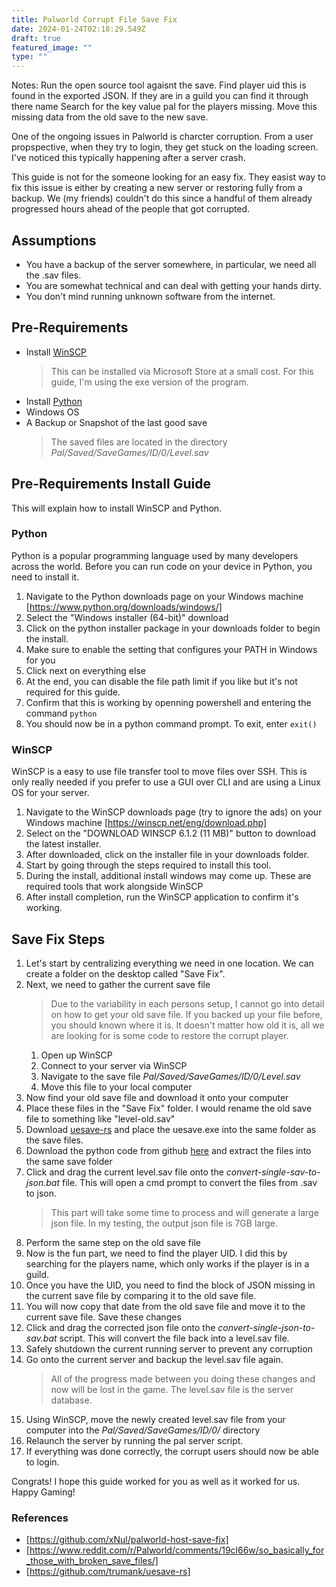 ```yaml
---
title: Palworld Corrupt File Save Fix
date: 2024-01-24T02:18:29.549Z
draft: true
featured_image: ""
type: ""
---
```


Notes:
Run the open source tool agaisnt the save.
Find player uid
    this is found in the exported JSON. If they are in a guild you can find it through there name
Search for the key value pal for the players missing. Move this missing data from the old save to the new save.

One of the ongoing issues in Palworld is charcter corruption. From a user propspective, when they try to login, they get stuck on the loading screen. I've noticed this typically happening after a server crash.

This guide is not for the someone looking for an easy fix. They easist way to fix this issue is either by creating a new server or restoring fully from a backup. We (my friends) couldn't do this since a handful of them already progressed hours ahead of the people that got corrupted.

## Assumptions

* You have a backup of the server somewhere, in particular, we need all the .sav files.
* You are somewhat technical and can deal with getting your hands dirty.
* You don't mind running unknown software from the internet.

## Pre-Requirements

* Install [WinSCP](https://winscp.net/eng/downloads.php)
    >This can be installed via Microsoft Store at a small cost. For this guide, I'm using the exe version of the program.
* Install [Python](https://www.python.org/downloads/windows/)
* Windows OS
* A Backup or Snapshot of the last good save
    >The saved files are located in the directory *Pal/Saved/SaveGames/ID/0/Level.sav*

## Pre-Requirements Install Guide

This will explain how to install WinSCP and Python.

### Python

Python is a popular programming language used by many developers across the world. Before you can run code on your device in Python, you need to install it.

1. Navigate to the Python downloads page on your Windows machine [https://www.python.org/downloads/windows/]
2. Select the "Windows installer (64-bit)" download
3. Click on the python installer package in your downloads folder to begin the install.
4. Make sure to enable the setting that configures your PATH in Windows for you
5. Click next on everything else
6. At the end, you can disable the file path limit if you like but it's not required for this guide.
7. Confirm that this is working by openning powershell and entering the command ```python```
8. You should now be in a python command prompt. To exit, enter ```exit()```

### WinSCP

WinSCP is a easy to use file transfer tool to move files over SSH. This is only really needed if you prefer to use a GUI over CLI and are using a Linux OS for your server.

1. Navigate to the WinSCP downloads page (try to ignore the ads) on your Windows machine [https://winscp.net/eng/download.php]
2. Select on the "DOWNLOAD WINSCP 6.1.2 (11 MB)" button to download the latest installer.
3. After downloaded, click on the installer file in your downloads folder.
4. Start by going through the steps required to install this tool.
5. During the install, additional install windows may come up. These are required tools that work alongside WinSCP
6. After install completion, run the WinSCP application to confirm it's working.

## Save Fix Steps

1. Let's start by centralizing everything we need in one location. We can create a folder on the desktop called "Save Fix".
2. Next, we need to gather the current save file
    >Due to the variability in each persons setup, I cannot go into detail on how to get your old save file. If you backed up your file before, you should known where it is. It doesn't matter how old it is, all we are looking for is some code to restore the corrupt player.
    1. Open up WinSCP
    2. Connect to your server via WinSCP
    3. Navigate to the save file *Pal/Saved/SaveGames/ID/0/Level.sav*
    4. Move this file to your local computer
3. Now find your old save file and download it onto your computer
4. Place these files in the "Save Fix" folder. I would rename the old save file to something like "level-old.sav"
5. Download [uesave-rs](https://github.com/trumank/uesave-rs/releases/download/v0.3.0/uesave-x86_64-pc-windows-msvc.zip) and place the uesave.exe into the same folder as the save files.
6. Download the python code from github [here](https://gist.github.com/cheahjs/300239464dd84fe6902893b6b9250fd0/archive/3a89097ce9a60946d68be320b0fa35fd20dd98ae.zip) and extract the files into the same save folder
7. Click and drag the current level.sav file onto the *convert-single-sav-to-json.bat* file. This will open a cmd prompt to convert the files from .sav to json.
    >This part will take some time to process and will generate a large json file. In my testing, the output json file is 7GB large.
8. Perform the same step on the old save file
9. Now is the fun part, we need to find the player UID. I did this by searching for the players name, which only works if the player is in a guild.
10. Once you have the UID, you need to find the block of JSON missing in the current save file by comparing it to the old save file. 
11. You will now copy that date from the old save file and move it to the current save file. Save these changes
12. Click and drag the corrected json file onto the *convert-single-json-to-sav.bat* script. This will convert the file back into a level.sav file.
13. Safely shutdown the current running server to prevent any corruption
14. Go onto the current server and backup the level.sav file again.
    >All of the progress made between you doing these changes and now will be lost in the game. The level.sav file is the server database.
15. Using WinSCP, move the newly created level.sav file from your computer into the *Pal/Saved/SaveGames/ID/0/* directory
16. Relaunch the server by running the pal server script.
17. If everything was done correctly, the corrupt users should now be able to login.

Congrats! I hope this guide worked for you as well as it worked for us. Happy Gaming!

### References

* [https://github.com/xNul/palworld-host-save-fix]
* [https://www.reddit.com/r/Palworld/comments/19cl66w/so_basically_for_those_with_broken_save_files/]
* [https://github.com/trumank/uesave-rs]